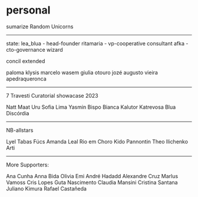 # personal
sumarize Random Unicorns


-----

state:
lea_blua - head-founder
ritamaria - vp-cooperative consultant
afka - cto-governance wizard

concil extended

paloma klysis
marcelo wasem
giulia otouro
jozé augusto vieira
apedraqueronca

---

7 Travesti Curatorial showacase 2023

Natt Maat
Uru
Sofia Lima
Yasmin Bispo
Bianca Kalutor
Katrevosa
Blua Discórdia

---

NB-allstars

Lyel Tabas
Fúcs
Amanda Leal
Rio em Choro
Kido Pannontin
Theo Ilichenko
Arti

---

More Supporters:

Ana Cunha
Anna Bida
Olivia
Emi
André Hadadd
Alexandre Cruz
Marlus
Vamoss
Cris Lopes
Guta Nascimento
Claudia Mansini
Cristina Santana
Juliano Kimura
Rafael Castañeda






